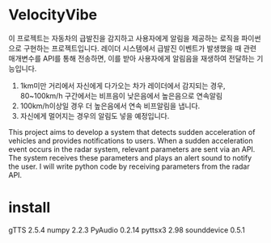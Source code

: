 # VelocityVibe

이 프로젝트는 자동차의 급발진을 감지하고 사용자에게 알림을 제공하는 로직을 파이썬으로 구현하는 프로젝트입니다.
레이더 시스템에서 급발진 이벤트가 발생했을 때 관련 매개변수를 API를 통해 전송하면, 이를 받아 사용자에게 알림음을 재생하여 전달하는 기능입니다.

1. 1km미만 거리에서 자신에게 다가오는 차가 레이더에서 감지되는 경우, 80~100km/h 구간에서는 비프음이 낮은음에서 높은음으로 연속알림
2. 100km/h이상일 경우 더 높은음에서 연속 비프알림을 냅니다.
3. 자신에게 멀어지는 경우의 알림도 넣을 예정입니다.

This project aims to develop a system that detects sudden acceleration of vehicles and provides notifications to users. 
When a sudden acceleration event occurs in the radar system, relevant parameters are sent via an API. 
The system receives these parameters and plays an alert sound to notify the user. I will write python code by receiving parameters from the radar API.

# install
gTTS               2.5.4
numpy              2.2.3
PyAudio            0.2.14
pyttsx3            2.98
sounddevice        0.5.1